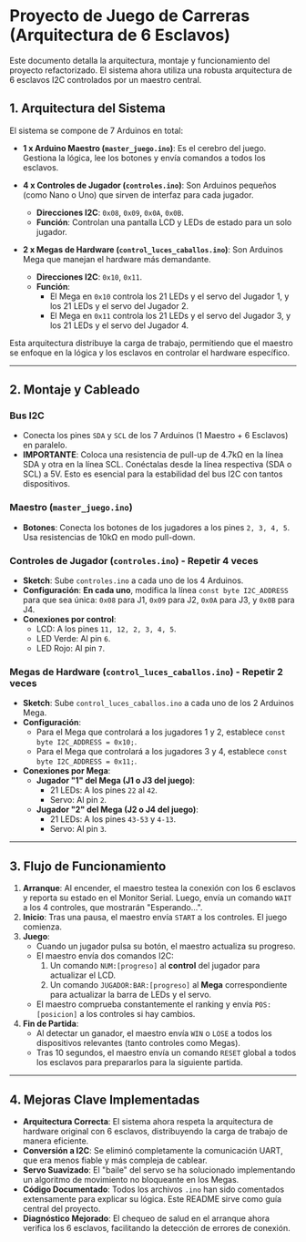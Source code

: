 # Proyecto de Juego de Carreras (Arquitectura de 6 Esclavos)

Este documento detalla la arquitectura, montaje y funcionamiento del proyecto refactorizado. El sistema ahora utiliza una robusta arquitectura de 6 esclavos I2C controlados por un maestro central.

## 1. Arquitectura del Sistema

El sistema se compone de 7 Arduinos en total:

-   **1 x Arduino Maestro (`master_juego.ino`)**: Es el cerebro del juego. Gestiona la lógica, lee los botones y envía comandos a todos los esclavos.

-   **4 x Controles de Jugador (`controles.ino`)**: Son Arduinos pequeños (como Nano o Uno) que sirven de interfaz para cada jugador.
    -   **Direcciones I2C**: `0x08`, `0x09`, `0x0A`, `0x0B`.
    -   **Función**: Controlan una pantalla LCD y LEDs de estado para un solo jugador.

-   **2 x Megas de Hardware (`control_luces_caballos.ino`)**: Son Arduinos Mega que manejan el hardware más demandante.
    -   **Direcciones I2C**: `0x10`, `0x11`.
    -   **Función**:
        -   El Mega en `0x10` controla los 21 LEDs y el servo del Jugador 1, y los 21 LEDs y el servo del Jugador 2.
        -   El Mega en `0x11` controla los 21 LEDs y el servo del Jugador 3, y los 21 LEDs y el servo del Jugador 4.

Esta arquitectura distribuye la carga de trabajo, permitiendo que el maestro se enfoque en la lógica y los esclavos en controlar el hardware específico.

---

## 2. Montaje y Cableado

### Bus I2C

-   Conecta los pines `SDA` y `SCL` de los 7 Arduinos (1 Maestro + 6 Esclavos) en paralelo.
-   **IMPORTANTE**: Coloca una resistencia de pull-up de 4.7kΩ en la línea SDA y otra en la línea SCL. Conéctalas desde la línea respectiva (SDA o SCL) a 5V. Esto es esencial para la estabilidad del bus I2C con tantos dispositivos.

### Maestro (`master_juego.ino`)

-   **Botones**: Conecta los botones de los jugadores a los pines `2, 3, 4, 5`. Usa resistencias de 10kΩ en modo pull-down.

### Controles de Jugador (`controles.ino`) - Repetir 4 veces

-   **Sketch**: Sube `controles.ino` a cada uno de los 4 Arduinos.
-   **Configuración**: **En cada uno**, modifica la línea `const byte I2C_ADDRESS` para que sea única: `0x08` para J1, `0x09` para J2, `0x0A` para J3, y `0x0B` para J4.
-   **Conexiones por control**:
    -   LCD: A los pines `11, 12, 2, 3, 4, 5`.
    -   LED Verde: Al pin `6`.
    -   LED Rojo: Al pin `7`.

### Megas de Hardware (`control_luces_caballos.ino`) - Repetir 2 veces

-   **Sketch**: Sube `control_luces_caballos.ino` a cada uno de los 2 Arduinos Mega.
-   **Configuración**:
    -   Para el Mega que controlará a los jugadores 1 y 2, establece `const byte I2C_ADDRESS = 0x10;`.
    -   Para el Mega que controlará a los jugadores 3 y 4, establece `const byte I2C_ADDRESS = 0x11;`.
-   **Conexiones por Mega**:
    -   **Jugador "1" del Mega (J1 o J3 del juego)**:
        -   21 LEDs: A los pines `22` al `42`.
        -   Servo: Al pin `2`.
    -   **Jugador "2" del Mega (J2 o J4 del juego)**:
        -   21 LEDs: A los pines `43-53` y `4-13`.
        -   Servo: Al pin `3`.

---

## 3. Flujo de Funcionamiento

1.  **Arranque**: Al encender, el maestro testea la conexión con los 6 esclavos y reporta su estado en el Monitor Serial. Luego, envía un comando `WAIT` a los 4 controles, que mostrarán "Esperando...".
2.  **Inicio**: Tras una pausa, el maestro envía `START` a los controles. El juego comienza.
3.  **Juego**:
    -   Cuando un jugador pulsa su botón, el maestro actualiza su progreso.
    -   El maestro envía dos comandos I2C:
        1.  Un comando `NUM:[progreso]` al **control** del jugador para actualizar el LCD.
        2.  Un comando `JUGADOR:BAR:[progreso]` al **Mega** correspondiente para actualizar la barra de LEDs y el servo.
    -   El maestro comprueba constantemente el ranking y envía `POS:[posicion]` a los controles si hay cambios.
4.  **Fin de Partida**:
    -   Al detectar un ganador, el maestro envía `WIN` o `LOSE` a todos los dispositivos relevantes (tanto controles como Megas).
    -   Tras 10 segundos, el maestro envía un comando `RESET` global a todos los esclavos para prepararlos para la siguiente partida.

---

## 4. Mejoras Clave Implementadas

-   **Arquitectura Correcta**: El sistema ahora respeta la arquitectura de hardware original con 6 esclavos, distribuyendo la carga de trabajo de manera eficiente.
-   **Conversión a I2C**: Se eliminó completamente la comunicación UART, que era menos fiable y más compleja de cablear.
-   **Servo Suavizado**: El "baile" del servo se ha solucionado implementando un algoritmo de movimiento no bloqueante en los Megas.
-   **Código Documentado**: Todos los archivos `.ino` han sido comentados extensamente para explicar su lógica. Este README sirve como guía central del proyecto.
-   **Diagnóstico Mejorado**: El chequeo de salud en el arranque ahora verifica los 6 esclavos, facilitando la detección de errores de conexión.
